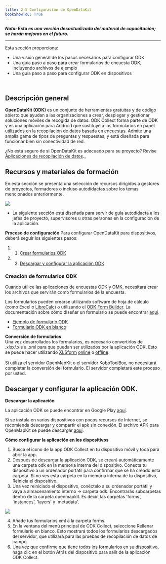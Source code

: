 ```yaml
---
title: 2.5 Configuración de OpenDataKit
bookShowToC: True
---
```


***Nota: Esta es una versión desactualizada del material de capacitación; se harán mejoras en el futuro.***

---

Esta sección proporciona:  

* Una visión general de los pasos necesarios para configurar ODK
* Una guía paso a paso para crear formularios de encuesta ODK, incluyendo archivos de ejemplo
* Una guía paso a paso para configurar ODK en dispositivos

<br>

## Descripción general 
**OpenDataKit (ODK)** es un conjunto de herramientas gratuitas y de código abierto que ayudan a las organizaciones a crear, desplegar y gestionar soluciones móviles de recogida de datos. ODK Collect forma parte de ODK y es una aplicación para Android que sustituye a los formularios en papel utilizados en la recopilación de datos basada en encuestas. Admite una amplia gama de tipos de preguntas y respuestas, y está diseñada para funcionar bien sin conectividad de red.

¿No está seguro de si OpenDataKit es adecuado para su proyecto? Revise [Aplicaciones de recopilación de datos](https://hotosm.github.io/toolbox/pages/data-collection-and-field-mapping/4.2-data-collection-applications/)._

## Recursos y materiales de formación
En esta sección se presenta una selección de recursos dirigidos a gestores de proyectos, formadores o incluso autodidactas sobre los temas mencionados anteriormente.

![](/images/learning_icon_wide.PNG)
* La siguiente sección está diseñada para servir de guía autodidacta a los jefes de proyecto, supervisores u otras personas en la configuración de la aplicación.

**Proceso de configuración**
Para configurar OpenDataKit para dispositivos, deberá seguir los siguientes pasos:

1. 1. [Crear formularios ODK](https://hotosm.github.io/toolbox/pages/data-collection-and-field-mapping/3.2.1_setting_up_odk/#creating-odk-forms)
1. 2. [Descargar y configurar la aplicación ODK](https://hotosm.github.io/toolbox/pages/data-collection-and-field-mapping/3.2.1_setting_up_odk/#download-and-set-up-the-odk-application)

### Creación de formularios ODK
Cuando utilice las aplicaciones de encuestas ODK y OMK, necesitará crear los archivos que servirán como formularios de la encuesta. 

Los formularios pueden crearse utilizando software de hoja de cálculo (como Excel o [LibreCalc](https://www.libreoffice.org/discover/calc/)) o utilizando el [ODK Form Builder](https://build.opendatakit.org/). La documentación sobre cómo diseñar un formulario se puede encontrar [aquí](http://xlsform.org/en/).

* [Ejemplo de formulario ODK](https://drive.google.com/file/d/1HY2jsHDYnpjuGemhco_WT9Cl8PSG4b43/view?usp=sharing)
* [Formulario ODK en blanco](https://drive.google.com/file/d/1ISEYZo5C_TCfKUJFD8AvbUrlsDHxRPgK/view?usp=sharing)

**Conversión de formularios** <br>
Una vez desarrollados los formularios, es necesario convertirlos de .xlsx/.xls a .xml para que puedan ser utilizados por la aplicación ODK. Esto se puede hacer utilizando [XLSform](https://docs.opendatakit.org/xlsform/) [online](https://opendatakit.org/xlsform/) o [offline](https://docs.opendatakit.org/xlsform/). <br>
<br>
Si utiliza el servidor OpenMapKit o el servidor KoboToolBox, no necesitará completar la conversión del formulario. El servidor completará este proceso por usted. 

## Descargar y configurar la aplicación ODK.

**Descargar la aplicación** <br>

La aplicación ODK se puede encontrar en Google Play [aquí](https://play.google.com/store/apps/details?id=org.odk.collect.android&hl=en_US). 

Si se instala en varios dispositivos con pocos recursos de Internet, se recomienda descargar y compartir el apk sin conexión. El archivo APK para OpenMapKit se puede descargar [aquí](https://github.com/opendatakit/collect/releases/tag/v1.16.1).

**Cómo configurar la aplicación en los dispositivos** <br>

1. Busca el icono de la app ODK Collect en tu dispositivo móvil y toca para abrir la app.
2. Después de descargar la aplicación ODK, se creará automáticamente una carpeta odk en la memoria interna del dispositivo. Conecta tu dispositivo a un ordenador portátil para confirmar que se ha creado esta carpeta. Si no ves esta carpeta en la memoria interna de tu dispositivo, Reinicia el dispositivo.
3. Una vez reiniciado el dispositivo, conéctelo a su ordenador portátil y vaya a almacenamiento interno -> carpeta odk. Encontrarás subcarpetas dentro de la carpeta openmapkit. Es decir, las carpetas 'forms', 'instances', 'layers' y 'metadata'.

![](/images/field-mapping-technical-setup/odk_set-up.jpeg)

4. Añade tus formularios xml a la carpeta forms.
5. En la ventana del menú principal de ODK Collect, seleccione Rellenar formulario en blanco. Esto mostrará todos los formularios descargados del servidor, que utilizará para las pruebas de recopilación de datos de campo.
6. Una vez que confirme que tiene todos los formularios en su dispositivo, haga clic en el botón Atrás del dispositivo para salir de la aplicación ODK Collect.